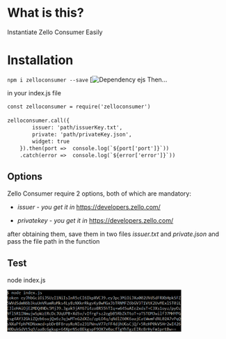 # What is this?

Instantiate Zello Consumer Easily

# Installation

`npm i zelloconsumer --save`
[![Dependency ejs](https://gist.githubusercontent.com/Allanksr/0462f5527dff6591b78a93f7bdb9ee5b/raw/48a73c13eb971bad32a2de0b46b98c8b91598c57/ejs.svg)
Then...

in your index.js file
```
const zelloconsumer = require('zelloconsumer')

zelloconsumer.call({
        issuer: 'path/issuerKey.txt',
        private: 'path/privateKey.json',
        widget: true
    }).then(port =>  console.log(`${port['port']}`))
    .catch(error =>  console.log(`${error['error']}`))
```
## Options

Zello Consumer require 2 options, both of which are mandatory:

* *issuer* -  _you get it in_ https://developers.zello.com/

* *privatekey* - _you get it in_ https://developers.zello.com/


after obtaining them, save them in two files _issuer.txt_ and _private.json_
and pass the file path in the function

## Test
node index.js

<img src="https://raw.githubusercontent.com/Allanksr/zelloconsumer/gh-pages/test/token.PNG" width="400px">

